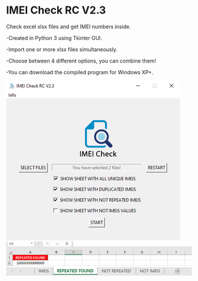 # IMEI Check RC V2.3

Check excel xlsx files and get IMEI numbers inside.

-Created in Python 3 using Tkinter GUI.

-Import one or more xlsx files simultaneously.

-Choose between 4 different options, you can combine them!

-You can download the compiled program for Windows XP+.

![menu gui sample](https://raw.githubusercontent.com/xoseng/imeicheck/master/samples/GUI.PNG)
![excel sample 1](https://raw.githubusercontent.com/xoseng/imeicheck/master/samples/excel1.PNG)
![excel sample 2](https://raw.githubusercontent.com/xoseng/imeicheck/master/samples/excel2.PNG)


